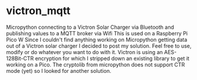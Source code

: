# victron_mqtt
Micropython connecting to a Victron Solar Charger via Bluetooth and publishing values to a MQTT broker via Wifi
This is used on a Raspberry Pi Pico W
Since I couldn't find anything working on Micropython getting data out of a Victron solar charger I decided to post my solution. Feel free to use, modify or do whatever you want to do with it.
Victron is using an AES-128Bit-CTR encryption for which I stripped down an existing library to get it working on a Pico. The cryptolib from micropython does not support CTR mode (yet) so I looked for another solution.
